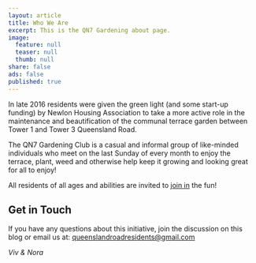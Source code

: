 ```yaml
---
layout: article
title: Who We Are
excerpt: This is the QN7 Gardening about page.
image:
  feature: null
  teaser: null
  thumb: null
share: false
ads: false
published: true
---
```


In late 2016 residents were given the green light (and some start-up funding) by Newlon Housing Association to take a more active role in the maintenance and beautification of the communal terrace garden between Tower 1 and Tower 3 Queensland Road.

The QN7 Gardening Club is a casual and informal group of like-minded individuals who meet on the last Sunday of every month to enjoy the terrace, plant, weed and otherwise help keep it growing and looking great for all to enjoy!

All residents of all ages and abilities are invited to [join in](https://qn7gardening.github.io/getting-started/) the fun!

## Get in Touch 

If you have any questions about this initiative, join the discussion on this blog or email us at: [queenslandroadresidents@gmail.com](queenslandroadresidents@gmail.com)

*Viv & Nora*
